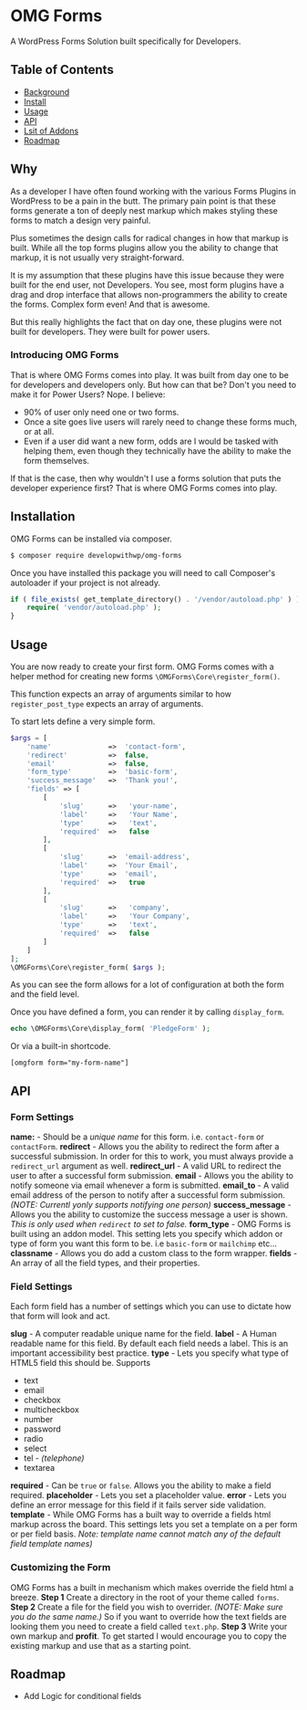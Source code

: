 # OMG Forms

A WordPress Forms Solution built specifically for Developers.

## Table of Contents

- [Background](#why)
- [Install](#installation)
- [Usage](#usage)
- [API](#api)
- [Lsit of Addons](addons)
- [Roadmap](#roadmap)

## Why
As a developer I have often found working with the various Forms Plugins in WordPress to be a pain in the butt. The primary pain point is that these forms generate a ton of deeply nest markup which makes styling these forms to match a design very painful.

Plus sometimes the design calls for radical changes in how that markup is built. While all the top forms plugins allow you the ability to change that markup, it is not usually very straight-forward.

It is my assumption that these plugins have this issue because they were built for the end user, not Developers. You see, most form plugins have a drag and drop interface that allows non-programmers the ability to create the forms. Complex form even! And that is awesome.

But this really highlights the fact that on day one, these plugins were not built for developers. They were built for power users.

### Introducing OMG Forms
That is where OMG Forms comes into play. It was built from day one to be for developers and developers only. But how can that be? Don't you need to make it for Power Users? Nope.
I believe:
  - 90% of user only need one or two forms.
  - Once a site goes live users will rarely need to change these forms much, or at all.
  - Even if a user did want a new form, odds are I would be tasked with helping them, even though they technically have the ability to make the form themselves.

If that is the case, then why wouldn't I use a forms solution that puts the developer experience first? That is where OMG Forms comes into play.

## Installation
OMG Forms can be installed via composer.
```sh
$ composer require developwithwp/omg-forms
```

Once you have installed this package you will need to call Composer's autoloader if your project is not already.
```php
if ( file_exists( get_template_directory() . '/vendor/autoload.php' ) ) {
    require( 'vendor/autoload.php' );
}
```

## Usage
You are now ready to create your first form. OMG Forms comes with a helper method for creating new forms `\OMGForms\Core\register_form()`.

This function expects an array of arguments similar to how `register_post_type` expects an array of arguments.

To start lets define a very simple form.

```php
$args = [
	'name'              =>  'contact-form',
	'redirect'          =>  false,
	'email'             =>  false,
	'form_type'         =>  'basic-form',
	'success_message'   =>  'Thank you!',
	'fields' => [
		[
			'slug'      =>   'your-name',
			'label'     =>   'Your Name',
			'type'      =>   'text',
			'required'  =>   false
		],
		[
			'slug'      =>  'email-address',
			'label'     =>  'Your Email',
			'type'      =>  'email',
			'required'  =>   true
		],
		[
			'slug'      =>   'company',
			'label'     =>   'Your Company',
			'type'      =>   'text',
			'required'  =>   false
		]
	]
];
\OMGForms\Core\register_form( $args );
```

As you can see the form allows for a lot of configuration at both the form and the field level.

Once you have defined a form, you can render it by calling `display_form`.
```php
echo \OMGForms\Core\display_form( 'PledgeForm' );
```

Or via a built-in shortcode.
```
[omgform form="my-form-name"]
```
## API

### Form Settings
**name:** - Should be a *unique name* for this form. i.e. `contact-form` or `contactForm`.
**redirect** - Allows you the ability to redirect the form after a successful submission. In order for this to work, you must always provide a `redirect_url` argument as well.
**redirect_url** - A valid URL to redirect the user to after a successful form submission.
**email** - Allows you the ability to notify someone via email whenever a form is submitted.
**email_to** - A valid email address of the person to notify after a successful form submission. *(NOTE: Currentl yonly supports notifying one person)*
**success_message** - Allows you the ability to customize the success message a user is shown. *This is only used when `redirect` to set to false.*
**form_type** - OMG Forms is built using an addon model. This setting lets you specify which addon or type of form you want this form to be. i.e `basic-form` or `mailchimp` etc...
**classname** - Allows you do add a custom class to the form wrapper.
**fields** - An array of all the field types, and their properties.

### Field Settings
Each form field has a number of settings which you can use to dictate how that form will look and act.

**slug** - A computer readable unique name for the field.
**label** - A Human readable name for this field. By default each field needs a label. This is an important accessibility best practice.
**type** - Lets you specify what type of HTML5 field this should be.
Supports
 - text
 - email
 - checkbox
 - multicheckbox
 - number
 - password
 - radio
 - select
 - tel - *(telephone)*
 - textarea

**required** - Can be `true` or `false`. Allows you the ability to make a field required.
**placeholder** - Lets you set a placeholder value.
**error** - Lets you define an error message for this field if it fails server side validation.
**template** - While OMG Forms has a built way to override a fields html markup across the board. This settings lets you set a template on a per form or per field basis. *Note: template name cannot match any of the default field template names)*

### Customizing the Form
OMG Forms has a built in mechanism which makes override the field html a breeze.
**Step 1** Create a directory in the root of your theme called `forms`.
**Step 2** Create a file for the field you wish to overrider. *(NOTE: Make sure you do the same name.)* So if you want to override how the text fields are looking them you need to create a field called `text.php`.
**Step 3** Write your own markup and **profit**. To get started I would encourage you to copy the existing markup and use that as a starting point.

## Roadmap
  - Add Logic for conditional fields
